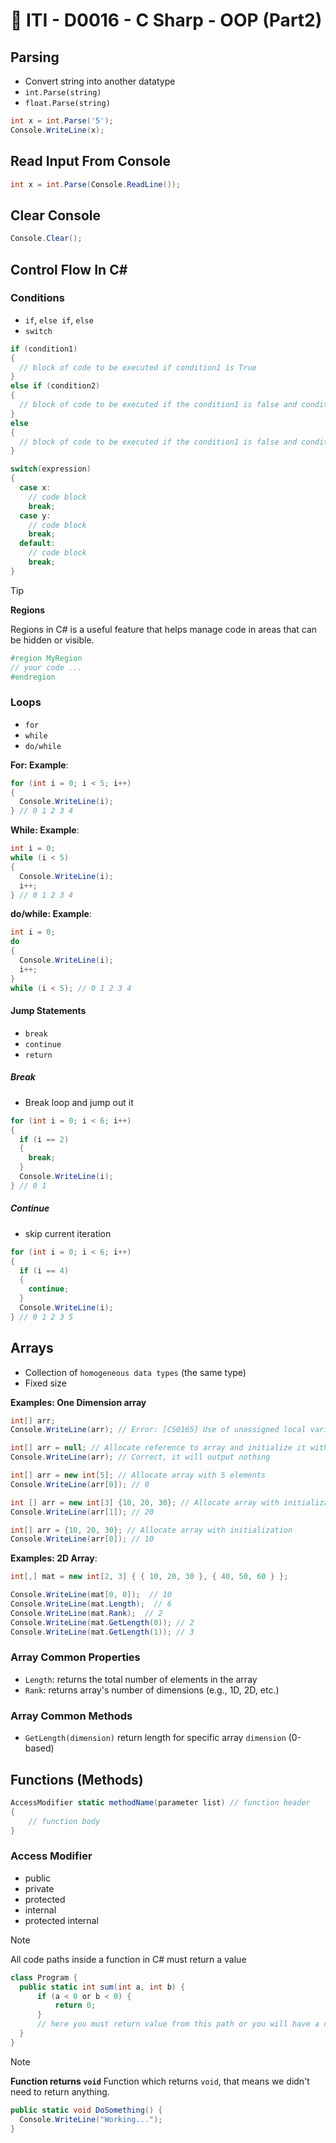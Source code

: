 # 🔖 ITI - D0016 - C Sharp - OOP (Part2)

## Parsing

- Convert string into another datatype
- `int.Parse(string)`
- `float.Parse(string)`

```cs
int x = int.Parse('5');
Console.WriteLine(x);
```

## Read Input From Console

```cs
int x = int.Parse(Console.ReadLine());
```

## Clear Console

```csharp
Console.Clear();
```

## Control Flow In C#

### Conditions

- `if`, `else if`, `else`
- `switch`

```cs
if (condition1)
{
  // block of code to be executed if condition1 is True
}
else if (condition2)
{
  // block of code to be executed if the condition1 is false and condition2 is True
}
else
{
  // block of code to be executed if the condition1 is false and condition2 is False
}
```

```cs
switch(expression)
{
  case x:
    // code block
    break;
  case y:
    // code block
    break;
  default:
    // code block
    break;
}
```

> [!Tip]
>
> **Regions**
>
> Regions in C# is a useful feature that helps manage code in areas that can be hidden or visible.
>
> ```cs
> #region MyRegion
> // your code ...
> #endregion
> ```

### Loops

- `for`
- `while`
- `do/while`

**For: Example**:

```csharp
for (int i = 0; i < 5; i++)
{
  Console.WriteLine(i);
} // 0 1 2 3 4
```

**While: Example**:

```csharp
int i = 0;
while (i < 5)
{
  Console.WriteLine(i);
  i++;
} // 0 1 2 3 4
```

**do/while: Example**:

```csharp
int i = 0;
do
{
  Console.WriteLine(i);
  i++;
}
while (i < 5); // 0 1 2 3 4
```

#### Jump Statements

- `break`
- `continue`
- `return`

##### Break

- Break loop and jump out it

```csharp
for (int i = 0; i < 6; i++)
{
  if (i == 2)
  {
    break;
  }
  Console.WriteLine(i);
} // 0 1
```

##### Continue

- skip current iteration

```csharp
for (int i = 0; i < 6; i++)
{
  if (i == 4)
  {
    continue;
  }
  Console.WriteLine(i);
} // 0 1 2 3 5
```

## Arrays

- Collection of `homogeneous data types` (the same type)
- Fixed size

**Examples: One Dimension array**

```csharp
int[] arr;
Console.WriteLine(arr); // Error: [CS0165] Use of unassigned local variable 'arr'
```

```csharp
int[] arr = null; // Allocate reference to array and initialize it with null
Console.WriteLine(arr); // Correct, it will output nothing
```

```csharp
int[] arr = new int[5]; // Allocate array with 5 elements
Console.WriteLine(arr[0]); // 0
```

```csharp
int [] arr = new int[3] {10, 20, 30}; // Allocate array with initialization
Console.WriteLine(arr[1]); // 20
```

```csharp
int[] arr = {10, 20, 30}; // Allocate array with initialization
Console.WriteLine(arr[0]); // 10
```

**Examples: 2D Array**:

```csharp
int[,] mat = new int[2, 3] { { 10, 20, 30 }, { 40, 50, 60 } };

Console.WriteLine(mat[0, 0]);  // 10
Console.WriteLine(mat.Length);  // 6
Console.WriteLine(mat.Rank);  // 2
Console.WriteLine(mat.GetLength(0)); // 2
Console.WriteLine(mat.GetLength(1)); // 3
```

### Array Common Properties

- `Length`: returns the total number of elements in the array
- `Rank`: returns array's number of dimensions (e.g., 1D, 2D, etc.)

### Array Common Methods

- `GetLength(dimension)` return length for specific array `dimension` (0-based)

## Functions (Methods)

```csharp
AccessModifier static methodName(parameter list) // function header
{
	// function body
}
```

### Access Modifier

- public
- private
- protected
- internal
- protected internal

> [!Note]
> All code paths inside a function in C# must return a value
>
> ```cs
> class Program {
> 	public static int sum(int a, int b) {
> 		if (a < 0 or b < 0) {
> 			return 0;
> 		}
> 		// here you must return value from this path or you will have a compilation error
> 	}
> }
> ```

> [!Note]
>
> **Function returns `void`**
> Function which returns `void`, that means we didn't need to return anything.
>
> ```csharp
> public static void DoSomething() {
> 	Console.WriteLine("Working...");
> }
> ```
